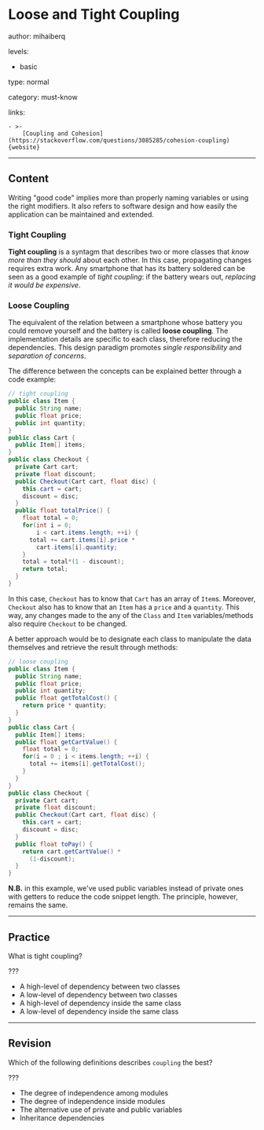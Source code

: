 # Loose and Tight Coupling
author: mihaiberq

levels:

  - basic

type: normal

category: must-know

links:

    - >-
        [Coupling and Cohesion](https://stackoverflow.com/questions/3085285/cohesion-coupling){website}

---
## Content

Writing "good code" implies more than properly naming variables or using the right modifiers. It also refers to software design and how easily the application can be maintained and extended.

### Tight Coupling

**Tight coupling** is a syntagm that describes two or more classes that *know more than they should* about each other. In this case, propagating changes requires extra work. Any smartphone that has its battery soldered can be seen as a good example of *tight coupling*: if the battery wears out, *replacing it would be expensive*.


### Loose Coupling

The equivalent of the relation between a smartphone whose battery you could remove yourself and the battery is called **loose coupling**. The implementation details are specific to each class, therefore reducing the dependencies. This design paradigm promotes *single responsibility* and *separation of concerns*.

The difference between the concepts can be explained better through a code example:
```java
// tight coupling
public class Item {
  public String name;
  public float price;
  public int quantity;
}
public class Cart {
  public Item[] items;
}
public class Checkout {
  private Cart cart;
  private float discount;
  public Checkout(Cart cart, float disc) {
    this.cart = cart;
    discount = disc;
  }
  public float totalPrice() {
    float total = 0;
    for(int i = 0;
        i < cart.items.length; ++i) {
      total += cart.items[i].price *
        cart.items[i].quantity;
    }
    total = total*(1 - discount);
    return total;
  }
}

```
In this case, `Checkout` has to know that `Cart` has an array of `Item`s. Moreover, `Checkout` also has to know that an `Item` has a `price` and a `quantity`. This way, any changes made to the any of the `Class` and `Item` variables/methods also require `Checkout` to be changed.

A better approach would be to designate each class to manipulate the data themselves and retrieve the result through methods:
```java
// loose coupling
public class Item {
  public String name;
  public float price;
  public int quantity;
  public float getTotalCost() {
    return price * quantity;
  }
}
public class Cart {
  public Item[] items;
  public float getCartValue() {
    float total = 0;
    for(i = 0 ; i < items.length; ++i) {
      total += items[i].getTotalCost();
    }
  }
}
public class Checkout {
  private Cart cart;
  private float discount;
  public Checkout(Cart cart, float disc) {
    this.cart = cart;
    discount = disc;
  }
  public float toPay() {
    return cart.getCartValue() *
      (1-discount);
  }
}
```
**N.B.** in this example, we've used public variables instead of private ones with getters to reduce the code snippet length. The principle, however, remains the same.

---
## Practice

What is tight coupling?

???

* A high-level of dependency between two classes
* A low-level of dependency between two classes
* A high-level of dependency inside the same class
* A low-level of dependency inside the same class



---
## Revision

Which of the following definitions describes `coupling` the best?

???

* The degree of independence among modules
* The degree of independence inside modules
* The alternative use of private and public variables
* Inheritance dependencies
